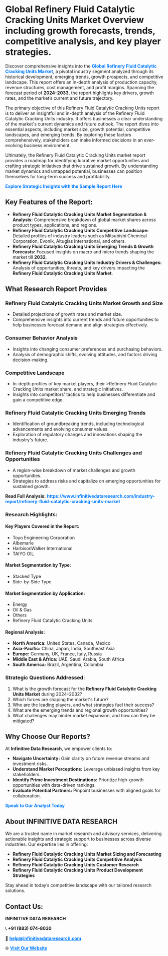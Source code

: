 <h1>Global Refinery Fluid Catalytic Cracking Units Market Overview including growth forecasts, trends, competitive analysis, and key player strategies.</h1>
<p>
Discover comprehensive insights into the 
<a href="https://www.infinitivedataresearch.com/industry-report/refinery-fluid-catalytic-cracking-units-market" rel="dofollow" style="color: #007BFF; text-decoration: none;"><strong>Global Refinery Fluid Catalytic Cracking Units Market</strong></a>, a pivotal industry segment analyzed through its historical development, emerging trends, growth prospects, and competitive landscape. This report offers an in-depth analysis of production capacity, revenue structures, cost management, and profit margins. Spanning the forecast period of <strong>2024–2033</strong>, the report highlights key drivers, growth rates, and the market’s current and future trajectory.
</p>
<p>
The primary objective of this Refinery Fluid Catalytic Cracking Units report is to deliver an insightful and in-depth analysis of the Refinery Fluid Catalytic Cracking Units industry. It offers businesses a clear understanding of the market's current dynamics and future outlook. The report dives into essential aspects, including market size, growth potential, competitive landscapes, and emerging trends. By exploring these factors comprehensively, stakeholders can make informed decisions in an ever-evolving business environment.
</p>
<p>
Ultimately, the Refinery Fluid Catalytic Cracking Units market report provides a roadmap for identifying lucrative market opportunities and crafting strategic initiatives that drive sustained growth. By understanding market dynamics and untapped potential, businesses can position themselves for long-term success and profitability.
</p>
<p>
<a href="https://www.infinitivedataresearch.com/request-sample/reportId=111133" style="color: #007BFF; text-decoration: none;"><strong>Explore Strategic Insights with the Sample Report Here</strong></a>
</p>

<h2>Key Features of the Report:</h2>
<ul>
<li><strong>Refinery Fluid Catalytic Cracking Units Market Segmentation & Analysis:</strong> Comprehensive breakdown of global market shares across product types, applications, and regions.</li>
<li><strong>Refinery Fluid Catalytic Cracking Units Competitive Landscape:</strong> Detailed profiles of industry leaders such as Mitsubishi Chemical Corporation, Evonik, Altuglas International, and others.</li>
<li><strong>Refinery Fluid Catalytic Cracking Units Emerging Trends & Growth Forecasts:</strong> Focused insights on macro and micro trends shaping the market till <strong>2032</strong>.</li>
<li><strong>Refinery Fluid Catalytic Cracking Units Industry Drivers & Challenges:</strong> Analysis of opportunities, threats, and key drivers impacting the <strong>Refinery Fluid Catalytic Cracking Units Market</strong>.</li>
</ul>

<h2>What Research Report Provides</h2>
<h3>Refinery Fluid Catalytic Cracking Units Market Growth and Size</h3>
<ul>
<li>Detailed projections of growth rates and market size.</li>
<li>Comprehensive insights into current trends and future opportunities to help businesses forecast demand and align strategies effectively.</li>
</ul>

<h3>Consumer Behavior Analysis</h3>
<ul>
<li>Insights into changing consumer preferences and purchasing behaviors.</li>
<li>Analysis of demographic shifts, evolving attitudes, and factors driving decision-making.</li>
</ul>

<h3>Competitive Landscape</h3>
<ul>
<li>In-depth profiles of key market players, their >Refinery Fluid Catalytic Cracking Units market share, and strategic initiatives.</li>
<li>Insights into competitors' tactics to help businesses differentiate and gain a competitive edge.</li>
</ul>

<h3>Refinery Fluid Catalytic Cracking Units Emerging Trends</h3>
<ul>
<li>Identification of groundbreaking trends, including technological advancements and evolving consumer values.</li>
<li>Exploration of regulatory changes and innovations shaping the industry's future.</li>
</ul>

<h3>Refinery Fluid Catalytic Cracking Units Challenges and Opportunities</h3>
<ul>
<li>A region-wise breakdown of market challenges and growth opportunities.</li>
<li>Strategies to address risks and capitalize on emerging opportunities for sustained growth.</li>
</ul>
<p><strong>Read Full Analysis:</strong> <a href="https://www.infinitivedataresearch.com/industry-report/refinery-fluid-catalytic-cracking-units-market" rel="dofollow" style="color: #007BFF; text-decoration: none;"><strong>https://www.infinitivedataresearch.com/industry-report/refinery-fluid-catalytic-cracking-units-market</strong></a></p>
<h3>Research Highlights:</h3>
<h4>Key Players Covered in the Report:</h4>
<ul><li>Toyo Engineering Corporation</li><li>Albemarle</li><li>HarbisonWalker International</li><li>TAIYO OIL</li></ul>
<h4>Market Segmentation by Type:</h4>
<ul><li>Stacked Type</li><li>Side-by-Side Type</li></ul>
<h4>Market Segmentation by Application:</h4>
<ul><li>Energy</li><li>Oil &amp; Gas</li><li>Others</li><li>Refinery Fluid Catalytic Cracking Units</li></ul>

<h4>Regional Analysis:</h4>
<ul>
<li><strong>North America:</strong> United States, Canada, Mexico</li>
<li><strong>Asia-Pacific:</strong> China, Japan, India, Southeast Asia</li>
<li><strong>Europe:</strong> Germany, UK, France, Italy, Russia</li>
<li><strong>Middle East & Africa:</strong> UAE, Saudi Arabia, South Africa</li>
<li><strong>South America:</strong> Brazil, Argentina, Colombia</li>
</ul>

<h3>Strategic Questions Addressed:</h3>
<ol>
<li>What is the growth forecast for the <strong>Refinery Fluid Catalytic Cracking Units Market</strong> during 2024–2032?</li>
<li>Which forces are shaping the market's future?</li>
<li>Who are the leading players, and what strategies fuel their success?</li>
<li>What are the emerging trends and regional growth opportunities?</li>
<li>What challenges may hinder market expansion, and how can they be mitigated?</li>
</ol>

<h2>Why Choose Our Reports?</h2>
<p>At <strong>Infinitive Data Research</strong>, we empower clients to:</p>
<ul>
<li><strong>Navigate Uncertainty:</strong> Gain clarity on future revenue streams and investment risks.</li>
<li><strong>Understand Market Perceptions:</strong> Leverage unbiased insights from key stakeholders.</li>
<li><strong>Identify Prime Investment Destinations:</strong> Prioritize high-growth opportunities with data-driven rankings.</li>
<li><strong>Evaluate Potential Partners:</strong> Pinpoint businesses with aligned goals for collaboration.</li>
</ul>
<p><a href="https://www.infinitivedataresearch.com/industry-report/refinery-fluid-catalytic-cracking-units-market" rel="dofollow" style="color: #007BFF; text-decoration: none;"><strong>Speak to Our Analyst Today</strong></a></p>

<h2>About INFINITIVE DATA RESEARCH</h2>
<p>We are a trusted name in market research and advisory services, delivering actionable insights and strategic support to businesses across diverse industries. Our expertise lies in offering:</p>
<ul>
<li><strong>Refinery Fluid Catalytic Cracking Units Market Sizing and Forecasting</strong></li>
<li><strong>Refinery Fluid Catalytic Cracking Units Competitive Analysis</strong></li>
<li><strong>Refinery Fluid Catalytic Cracking Units Customer Research</strong></li>
<li><strong>Refinery Fluid Catalytic Cracking Units Product Development Strategies</strong></li>
</ul>
<p>Stay ahead in today’s competitive landscape with our tailored research solutions.</p>

<h2>Contact Us:</h2>
<p><strong>INFINITIVE DATA RESEARCH</strong></p>
<p>📞 <strong>+91 (883) 074-8030</strong></p>
<p>📧 <strong><a href="mailto:help@infinitivedataresearch.com" style="color: #007BFF;">help@infinitivedataresearch.com</a></strong></p>
<p>🌐 <strong><a href="https://www.infinitivedataresearch.com" rel="dofollow" style="color: #007BFF;">Visit Our Website</a></strong></p>